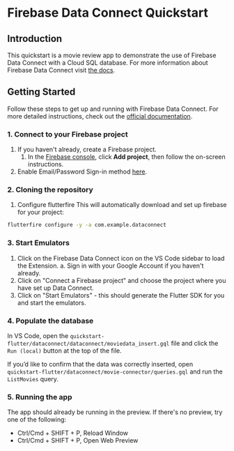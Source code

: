# Firebase Data Connect Quickstart

## Introduction

This quickstart is a movie review app to demonstrate the use of Firebase Data Connect with a Cloud SQL database. For more information about Firebase Data Connect visit [the docs](https://firebase.google.com/docs/data-connect/).


## Getting Started

Follow these steps to get up and running with Firebase Data Connect. For more detailed instructions, check out the [official documentation](https://firebase.google.com/docs/data-connect/quickstart).

### 1. Connect to your Firebase project

1. If you haven't already, create a Firebase project.
    1. In the [Firebase console](https://console.firebase.google.com), click
        **Add project**, then follow the on-screen instructions.
2. Enable Email/Password Sign-in method [here](https://console.firebase.google.com/project/_/authentication/providers).

### 2. Cloning the repository

1. Configure flutterfire
This will automatically download and set up firebase for your project:
```sh
flutterfire configure -y -a com.example.dataconnect
```

### 3. Start Emulators

1. Click on the Firebase Data Connect icon on the VS Code sidebar to load the Extension.
   a. Sign in with your Google Account if you haven't already.
2. Click on "Connect a Firebase project" and choose the project where you have set up Data Connect.
3. Click on "Start Emulators" - this should generate the Flutter SDK for you and start the emulators.

### 4. Populate the database
In VS Code, open the `quickstart-flutter/dataconnect/dataconnect/moviedata_insert.gql` file and click the
 `Run (local)` button at the top of the file.

If you’d like to confirm that the data was correctly inserted,
open `quickstart-flutter/dataconnect/movie-connector/queries.gql` and run the `ListMovies` query.

### 5. Running the app

The app should already be running in the preview. If there's no preview, try one of the following:
* Ctrl/Cmd + SHIFT + P, Reload Window
* Ctrl/Cmd + SHIFT + P, Open Web Preview
